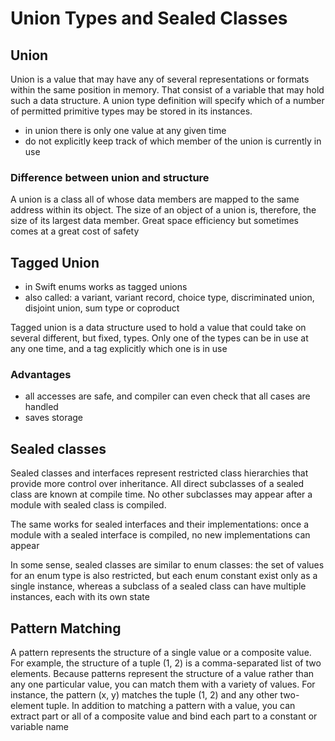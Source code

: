 # Union Types and Sealed Classes

## Union

Union is a value that may have any of several representations or formats within the same position in  memory. That consist of a variable that may hold such a data structure. A union type definition will specify which of a number of permitted primitive types may be stored in its instances.

- in union there is only one value at any given time
- do not explicitly keep track of which member of the union is currently in use

### Difference between union and structure

A union is a class all of whose data members are mapped to the same address within its object. The size of an object of a union is, therefore, the size of its largest data member. Great space efficiency but sometimes comes at a great cost of safety

## Tagged Union

- in Swift enums works as tagged unions
- also called: a variant, variant record, choice type, discriminated  union, disjoint union, sum type or coproduct

Tagged union is a data structure used to hold a value that could take on several different, but fixed, types. Only one of the types can be in use at any one time, and a tag explicitly which one is in use

### Advantages

- all accesses are safe, and compiler can even check that all cases are handled
- saves storage

## Sealed classes

Sealed classes and interfaces represent restricted class hierarchies that provide more control over inheritance. All direct subclasses of a sealed class are known at compile time. No other subclasses may appear after a module with sealed class is compiled.

The same works for sealed interfaces and their implementations: once a module with a sealed interface is compiled, no new implementations can appear

In some sense, sealed classes are similar to enum classes: the set of values for an enum type is also restricted, but each enum constant exist only as a single instance, whereas a subclass of a sealed class can have multiple instances, each with its own state

## Pattern Matching

A pattern represents the structure of a single value or a composite value. For example, the structure of a tuple (1, 2) is a comma-separated list of two elements. Because patterns represent the structure of a value rather than any one particular value, you can match them with a variety of values. For instance, the pattern (x, y) matches the tuple (1, 2) and any other two-element tuple. In addition to matching a pattern with a value, you can extract part or all of a composite value and bind each part to a constant or variable name

